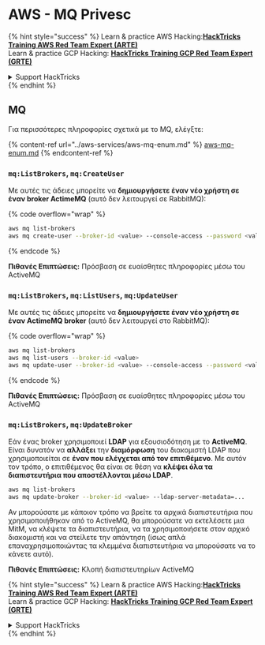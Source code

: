 # AWS - MQ Privesc

{% hint style="success" %}
Learn & practice AWS Hacking:<img src="../../../.gitbook/assets/image (1) (1) (1) (1).png" alt="" data-size="line">[**HackTricks Training AWS Red Team Expert (ARTE)**](https://training.hacktricks.xyz/courses/arte)<img src="../../../.gitbook/assets/image (1) (1) (1) (1).png" alt="" data-size="line">\
Learn & practice GCP Hacking: <img src="../../../.gitbook/assets/image (2) (1).png" alt="" data-size="line">[**HackTricks Training GCP Red Team Expert (GRTE)**<img src="../../../.gitbook/assets/image (2) (1).png" alt="" data-size="line">](https://training.hacktricks.xyz/courses/grte)

<details>

<summary>Support HackTricks</summary>

* Check the [**subscription plans**](https://github.com/sponsors/carlospolop)!
* **Join the** 💬 [**Discord group**](https://discord.gg/hRep4RUj7f) or the [**telegram group**](https://t.me/peass) or **follow** us on **Twitter** 🐦 [**@hacktricks\_live**](https://twitter.com/hacktricks_live)**.**
* **Share hacking tricks by submitting PRs to the** [**HackTricks**](https://github.com/carlospolop/hacktricks) and [**HackTricks Cloud**](https://github.com/carlospolop/hacktricks-cloud) github repos.

</details>
{% endhint %}

## MQ

Για περισσότερες πληροφορίες σχετικά με το MQ, ελέγξτε:

{% content-ref url="../aws-services/aws-mq-enum.md" %}
[aws-mq-enum.md](../aws-services/aws-mq-enum.md)
{% endcontent-ref %}

### `mq:ListBrokers`, `mq:CreateUser`

Με αυτές τις άδειες μπορείτε να **δημιουργήσετε έναν νέο χρήστη σε έναν broker ActimeMQ** (αυτό δεν λειτουργεί σε RabbitMQ):

{% code overflow="wrap" %}
```bash
aws mq list-brokers
aws mq create-user --broker-id <value> --console-access --password <value> --username <value>
```
{% endcode %}

**Πιθανές Επιπτώσεις:** Πρόσβαση σε ευαίσθητες πληροφορίες μέσω του ActiveMQ

### `mq:ListBrokers`, `mq:ListUsers`, `mq:UpdateUser`

Με αυτές τις άδειες μπορείτε να **δημιουργήσετε έναν νέο χρήστη σε έναν ActimeMQ broker** (αυτό δεν λειτουργεί στο RabbitMQ):

{% code overflow="wrap" %}
```bash
aws mq list-brokers
aws mq list-users --broker-id <value>
aws mq update-user --broker-id <value> --console-access --password <value> --username <value>
```
{% endcode %}

**Πιθανές Επιπτώσεις:** Πρόσβαση σε ευαίσθητες πληροφορίες μέσω του ActiveMQ

### `mq:ListBrokers`, `mq:UpdateBroker`

Εάν ένας broker χρησιμοποιεί **LDAP** για εξουσιοδότηση με το **ActiveMQ**. Είναι δυνατόν να **αλλάξει** την **διαμόρφωση** του διακομιστή LDAP που χρησιμοποιείται σε **έναν που ελέγχεται από τον επιτιθέμενο**. Με αυτόν τον τρόπο, ο επιτιθέμενος θα είναι σε θέση να **κλέψει όλα τα διαπιστευτήρια που αποστέλλονται μέσω LDAP**.
```bash
aws mq list-brokers
aws mq update-broker --broker-id <value> --ldap-server-metadata=...
```
Αν μπορούσατε με κάποιον τρόπο να βρείτε τα αρχικά διαπιστευτήρια που χρησιμοποιήθηκαν από το ActiveMQ, θα μπορούσατε να εκτελέσετε μια MitM, να κλέψετε τα διαπιστευτήρια, να τα χρησιμοποιήσετε στον αρχικό διακομιστή και να στείλετε την απάντηση (ίσως απλά επαναχρησιμοποιώντας τα κλεμμένα διαπιστευτήρια να μπορούσατε να το κάνετε αυτό).

**Πιθανές Επιπτώσεις:** Κλοπή διαπιστευτηρίων ActiveMQ

{% hint style="success" %}
Learn & practice AWS Hacking:<img src="../../../.gitbook/assets/image (1) (1) (1) (1).png" alt="" data-size="line">[**HackTricks Training AWS Red Team Expert (ARTE)**](https://training.hacktricks.xyz/courses/arte)<img src="../../../.gitbook/assets/image (1) (1) (1) (1).png" alt="" data-size="line">\
Learn & practice GCP Hacking: <img src="../../../.gitbook/assets/image (2) (1).png" alt="" data-size="line">[**HackTricks Training GCP Red Team Expert (GRTE)**<img src="../../../.gitbook/assets/image (2) (1).png" alt="" data-size="line">](https://training.hacktricks.xyz/courses/grte)

<details>

<summary>Support HackTricks</summary>

* Check the [**subscription plans**](https://github.com/sponsors/carlospolop)!
* **Join the** 💬 [**Discord group**](https://discord.gg/hRep4RUj7f) or the [**telegram group**](https://t.me/peass) or **follow** us on **Twitter** 🐦 [**@hacktricks\_live**](https://twitter.com/hacktricks_live)**.**
* **Share hacking tricks by submitting PRs to the** [**HackTricks**](https://github.com/carlospolop/hacktricks) and [**HackTricks Cloud**](https://github.com/carlospolop/hacktricks-cloud) github repos.

</details>
{% endhint %}
